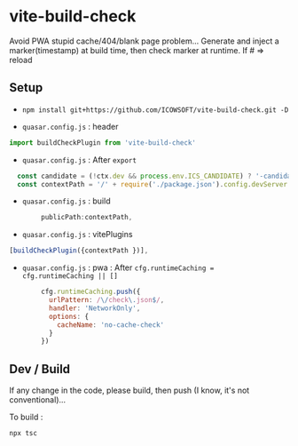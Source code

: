 # vite-build-check

Avoid PWA stupid cache/404/blank page problem...
Generate and inject a marker(timestamp) at build time, then check marker at runtime. If # => reload

## Setup
 * `npm install git+https://github.com/ICOWSOFT/vite-build-check.git -D`

 * `quasar.config.js` : header

```js
import buildCheckPlugin from 'vite-build-check'
```
* `quasar.config.js` : After `export`
  
```js
  const candidate = (!ctx.dev && process.env.ICS_CANDIDATE) ? '-candidate' : ''
  const contextPath = '/' + require('./package.json').config.devServer.contextPath + candidate
```

* `quasar.config.js` : build

```js
        publicPath:contextPath,
```
* `quasar.config.js` : vitePlugins

```js
[buildCheckPlugin({contextPath })],
```

* `quasar.config.js` : pwa : After `cfg.runtimeCaching = cfg.runtimeCaching || []`

```js
        cfg.runtimeCaching.push({
          urlPattern: /\/check\.json$/,
          handler: 'NetworkOnly',
          options: {
            cacheName: 'no-cache-check'
          }
        })
```

## Dev / Build

If any change in the code, please build, then push (I know, it's not conventional)...

To build :
```bash
npx tsc
```
